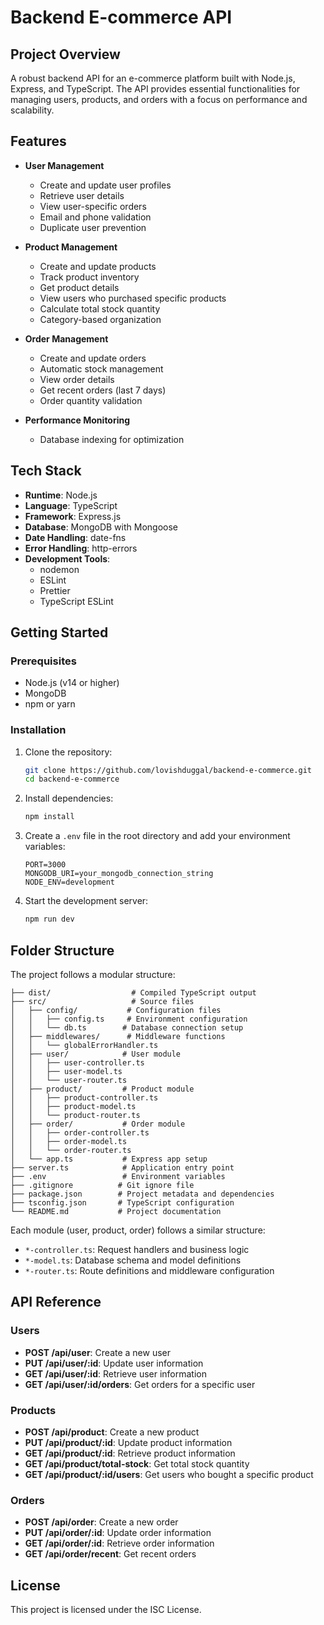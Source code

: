# Backend E-commerce API

## Project Overview

A robust backend API for an e-commerce platform built with Node.js, Express, and TypeScript. The API provides essential functionalities for managing users, products, and orders with a focus on performance and scalability.

## Features

-   **User Management**

    -   Create and update user profiles
    -   Retrieve user details
    -   View user-specific orders
    -   Email and phone validation
    -   Duplicate user prevention

-   **Product Management**

    -   Create and update products
    -   Track product inventory
    -   Get product details
    -   View users who purchased specific products
    -   Calculate total stock quantity
    -   Category-based organization

-   **Order Management**

    -   Create and update orders
    -   Automatic stock management
    -   View order details
    -   Get recent orders (last 7 days)
    -   Order quantity validation

-   **Performance Monitoring**
    -   Database indexing for optimization

## Tech Stack

-   **Runtime**: Node.js
-   **Language**: TypeScript
-   **Framework**: Express.js
-   **Database**: MongoDB with Mongoose
-   **Date Handling**: date-fns
-   **Error Handling**: http-errors
-   **Development Tools**:
    -   nodemon
    -   ESLint
    -   Prettier
    -   TypeScript ESLint

## Getting Started

### Prerequisites

-   Node.js (v14 or higher)
-   MongoDB
-   npm or yarn

### Installation

1. Clone the repository:

    ```bash
    git clone https://github.com/lovishduggal/backend-e-commerce.git
    cd backend-e-commerce
    ```

2. Install dependencies:

    ```bash
    npm install
    ```

3. Create a `.env` file in the root directory and add your environment variables:

    ```
    PORT=3000
    MONGODB_URI=your_mongodb_connection_string
    NODE_ENV=development
    ```

4. Start the development server:

    ```bash
    npm run dev
    ```

## Folder Structure

The project follows a modular structure:

```
├── dist/                  # Compiled TypeScript output
├── src/                   # Source files
│   ├── config/           # Configuration files
│   │   ├── config.ts     # Environment configuration
│   │   └── db.ts        # Database connection setup
│   ├── middlewares/      # Middleware functions
│   │   └── globalErrorHandler.ts
│   ├── user/            # User module
│   │   ├── user-controller.ts
│   │   ├── user-model.ts
│   │   └── user-router.ts
│   ├── product/         # Product module
│   │   ├── product-controller.ts
│   │   ├── product-model.ts
│   │   └── product-router.ts
│   ├── order/           # Order module
│   │   ├── order-controller.ts
│   │   ├── order-model.ts
│   │   └── order-router.ts
│   └── app.ts           # Express app setup
├── server.ts            # Application entry point
├── .env                 # Environment variables
├── .gitignore          # Git ignore file
├── package.json        # Project metadata and dependencies
├── tsconfig.json       # TypeScript configuration
└── README.md           # Project documentation
```

Each module (user, product, order) follows a similar structure:

-   `*-controller.ts`: Request handlers and business logic
-   `*-model.ts`: Database schema and model definitions
-   `*-router.ts`: Route definitions and middleware configuration

## API Reference

### Users

-   **POST /api/user**: Create a new user
-   **PUT /api/user/:id**: Update user information
-   **GET /api/user/:id**: Retrieve user information
-   **GET /api/user/:id/orders**: Get orders for a specific user

### Products

-   **POST /api/product**: Create a new product
-   **PUT /api/product/:id**: Update product information
-   **GET /api/product/:id**: Retrieve product information
-   **GET /api/product/total-stock**: Get total stock quantity
-   **GET /api/product/:id/users**: Get users who bought a specific product

### Orders

-   **POST /api/order**: Create a new order
-   **PUT /api/order/:id**: Update order information
-   **GET /api/order/:id**: Retrieve order information
-   **GET /api/order/recent**: Get recent orders

## License

This project is licensed under the ISC License.

